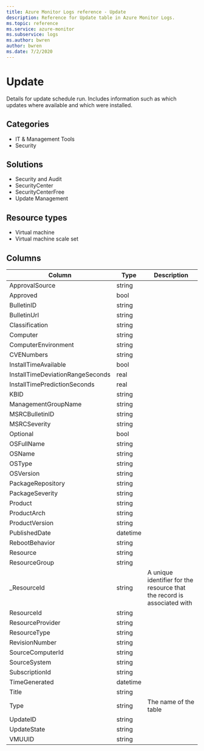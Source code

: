 ```yaml
---
title: Azure Monitor Logs reference - Update
description: Reference for Update table in Azure Monitor Logs.
ms.topic: reference
ms.service: azure-monitor
ms.subservice: logs
ms.author: bwren
author: bwren
ms.date: 7/2/2020
---
```


# Update

 Details for update schedule run. Includes information such as which updates where available and which were installed.

## Categories

- IT & Management Tools
- Security
## Solutions

- Security and Audit
- SecurityCenter
- SecurityCenterFree
- Update Management
## Resource types

- Virtual machine
- Virtual machine scale set




## Columns

|Column|Type|Description|
|---|---|---|
|ApprovalSource|string||
|Approved|bool||
|BulletinID|string||
|BulletinUrl|string||
|Classification|string||
|Computer|string||
|ComputerEnvironment|string||
|CVENumbers|string||
|InstallTimeAvailable|bool||
|InstallTimeDeviationRangeSeconds|real||
|InstallTimePredictionSeconds|real||
|KBID|string||
|ManagementGroupName|string||
|MSRCBulletinID|string||
|MSRCSeverity|string||
|Optional|bool||
|OSFullName|string||
|OSName|string||
|OSType|string||
|OSVersion|string||
|PackageRepository|string||
|PackageSeverity|string||
|Product|string||
|ProductArch|string||
|ProductVersion|string||
|PublishedDate|datetime||
|RebootBehavior|string||
|Resource|string||
|ResourceGroup|string||
|_ResourceId|string|A unique identifier for the resource that the record is associated with|
|ResourceId|string||
|ResourceProvider|string||
|ResourceType|string||
|RevisionNumber|string||
|SourceComputerId|string||
|SourceSystem|string||
|SubscriptionId|string||
|TimeGenerated|datetime||
|Title|string||
|Type|string|The name of the table|
|UpdateID|string||
|UpdateState|string||
|VMUUID|string||
